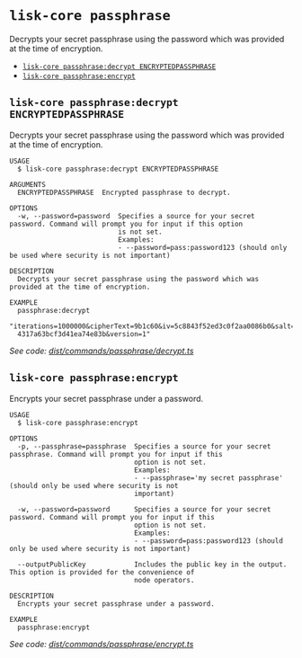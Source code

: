 # `lisk-core passphrase`

Decrypts your secret passphrase using the password which was provided at the time of encryption.

- [`lisk-core passphrase:decrypt ENCRYPTEDPASSPHRASE`](#lisk-core-passphrasedecrypt-encryptedpassphrase)
- [`lisk-core passphrase:encrypt`](#lisk-core-passphraseencrypt)

## `lisk-core passphrase:decrypt ENCRYPTEDPASSPHRASE`

Decrypts your secret passphrase using the password which was provided at the time of encryption.

```
USAGE
  $ lisk-core passphrase:decrypt ENCRYPTEDPASSPHRASE

ARGUMENTS
  ENCRYPTEDPASSPHRASE  Encrypted passphrase to decrypt.

OPTIONS
  -w, --password=password  Specifies a source for your secret password. Command will prompt you for input if this option
                           is not set.
                           Examples:
                           - --password=pass:password123 (should only be used where security is not important)

DESCRIPTION
  Decrypts your secret passphrase using the password which was provided at the time of encryption.

EXAMPLE
  passphrase:decrypt
  "iterations=1000000&cipherText=9b1c60&iv=5c8843f52ed3c0f2aa0086b0&salt=2240b7f1aa9c899894e528cf5b600e9c&tag=23c0111213
  4317a63bcf3d41ea74e83b&version=1"
```

_See code: [dist/commands/passphrase/decrypt.ts](https://github.com/LiskHQ/lisk-core/blob/v3.0.0-debug.2/dist/commands/passphrase/decrypt.ts)_

## `lisk-core passphrase:encrypt`

Encrypts your secret passphrase under a password.

```
USAGE
  $ lisk-core passphrase:encrypt

OPTIONS
  -p, --passphrase=passphrase  Specifies a source for your secret passphrase. Command will prompt you for input if this
                               option is not set.
                               Examples:
                               - --passphrase='my secret passphrase' (should only be used where security is not
                               important)

  -w, --password=password      Specifies a source for your secret password. Command will prompt you for input if this
                               option is not set.
                               Examples:
                               - --password=pass:password123 (should only be used where security is not important)

  --outputPublicKey            Includes the public key in the output. This option is provided for the convenience of
                               node operators.

DESCRIPTION
  Encrypts your secret passphrase under a password.

EXAMPLE
  passphrase:encrypt
```

_See code: [dist/commands/passphrase/encrypt.ts](https://github.com/LiskHQ/lisk-core/blob/v3.0.0-debug.2/dist/commands/passphrase/encrypt.ts)_
